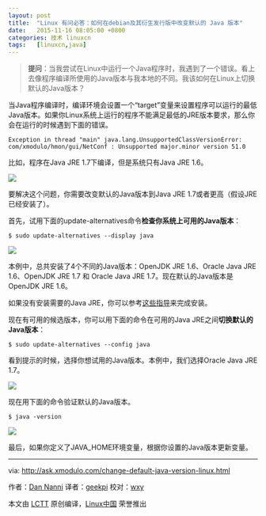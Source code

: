 ```yaml
---
layout: post
title:	"Linux 有问必答：如何在debian及其衍生发行版中改变默认的 Java 版本"
date:	2015-11-16 08:05:00 +0800 
categories:	技术 linuxcn 
tags:	[linuxcn,java]
---
```




> 
> **提问**：当我尝试在Linux中运行一个Java程序时，我遇到了一个错误。看上去像程序编译所使用的Java版本与我本地的不同。我该如何在Linux上切换默认的Java版本？
> 
> 
> 


当Java程序编译时，编译环境会设置一个“target”变量来设置程序可以运行的最低Java版本。如果你Linux系统上运行的程序不能满足最低的JRE版本要求，那么你会在运行的时候遇到下面的错误。



```
Exception in thread "main" java.lang.UnsupportedClassVersionError: com/xmodulo/hmon/gui/NetConf : Unsupported major.minor version 51.0

```

比如，程序在Java JRE 1.7下编译，但是系统只有Java JRE 1.6。


![](/Asserts/Images//attachment/album/201511/16/001124yixixswnwri0kryr.jpg)


要解决这个问题，你需要改变默认的Java版本到Java JRE 1.7或者更高（假设JRE已经安装了）。


首先，试用下面的update-alternatives命令**检查你系统上可用的Java版本**：



```
$ sudo update-alternatives --display java

```

![](/Asserts/Images//attachment/album/201511/16/001134bkktx3x859cscu5f.jpg)


本例中，总共安装了4个不同的Java版本：OpenJDK JRE 1.6、Oracle Java JRE 1.6、OpenJDK JRE 1.7 和 Oracle Java JRE 1.7。现在默认的Java版本是OpenJDK JRE 1.6。


如果没有安装需要的Java JRE，你可以参考[这些指导](http://ask.xmodulo.com/install-java-runtime-linux.html)来完成安装。


现在有可用的候选版本，你可以用下面的命令在可用的Java JRE之间**切换默认的Java版本**：



```
$ sudo update-alternatives --config java

```

看到提示的时候，选择你想试用的Java版本。本例中，我们选择Oracle Java JRE 1.7。


![](/Asserts/Images//attachment/album/201511/16/001134edxwy2dd9l9ya2tw.jpg)


现在用下面的命令验证默认的Java版本。



```
$ java -version

```

![](/Asserts/Images//attachment/album/201511/16/001135i0aq1cwjxt5wj9qj.jpg)


最后，如果你定义了JAVA\_HOME环境变量，根据你设置的Java版本更新变量。




---


via: <http://ask.xmodulo.com/change-default-java-version-linux.html>


作者：[Dan Nanni](http://ask.xmodulo.com/author/nanni) 译者：[geekpi](https://github.com/geekpi) 校对：[wxy](https://github.com/wxy)


本文由 [LCTT](https://github.com/LCTT/TranslateProject) 原创编译，[Linux中国](https://linux.cn/) 荣誉推出
